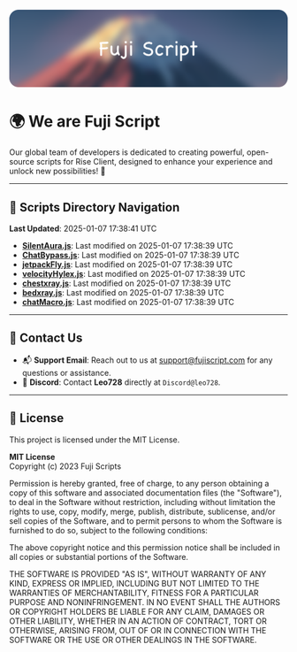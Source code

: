 ![Banner](.github/b.webp)

# 🌍 **We are Fuji Script**

Our global team of developers is dedicated to creating powerful, open-source scripts for Rise Client, designed to enhance your experience and unlock new possibilities! 🌟

---
<!-- SCRIPTS_NAVIGATION_START -->
## 📂 **Scripts Directory Navigation**

**Last Updated**: 2025-01-07 17:38:41 UTC

- **[SilentAura.js](scripts/SilentAura.js)**: Last modified on 2025-01-07 17:38:39 UTC
- **[ChatBypass.js](scripts/ChatBypass.js)**: Last modified on 2025-01-07 17:38:39 UTC
- **[jetpackFly.js](scripts/jetpackFly.js)**: Last modified on 2025-01-07 17:38:39 UTC
- **[velocityHylex.js](scripts/velocityHylex.js)**: Last modified on 2025-01-07 17:38:39 UTC
- **[chestxray.js](scripts/chestxray.js)**: Last modified on 2025-01-07 17:38:39 UTC
- **[bedxray.js](scripts/bedxray.js)**: Last modified on 2025-01-07 17:38:39 UTC
- **[chatMacro.js](scripts/chatMacro.js)**: Last modified on 2025-01-07 17:38:39 UTC

<!-- SCRIPTS_NAVIGATION_END -->

---

## 💬 **Contact Us**  
- 📬 **Support Email**: Reach out to us at [support@fujiscript.com](mailto:support@fujiscript.com) for any questions or assistance.  
- 💬 **Discord**: Contact **Leo728** directly at `Discord@leo728`.

---

## 📜 **License**

This project is licensed under the MIT License.  

**MIT License**  
Copyright (c) 2023 Fuji Scripts  

Permission is hereby granted, free of charge, to any person obtaining a copy of this software and associated documentation files (the "Software"), to deal in the Software without restriction, including without limitation the rights to use, copy, modify, merge, publish, distribute, sublicense, and/or sell copies of the Software, and to permit persons to whom the Software is furnished to do so, subject to the following conditions:  

The above copyright notice and this permission notice shall be included in all copies or substantial portions of the Software.  

THE SOFTWARE IS PROVIDED "AS IS", WITHOUT WARRANTY OF ANY KIND, EXPRESS OR IMPLIED, INCLUDING BUT NOT LIMITED TO THE WARRANTIES OF MERCHANTABILITY, FITNESS FOR A PARTICULAR PURPOSE AND NONINFRINGEMENT. IN NO EVENT SHALL THE AUTHORS OR COPYRIGHT HOLDERS BE LIABLE FOR ANY CLAIM, DAMAGES OR OTHER LIABILITY, WHETHER IN AN ACTION OF CONTRACT, TORT OR OTHERWISE, ARISING FROM, OUT OF OR IN CONNECTION WITH THE SOFTWARE OR THE USE OR OTHER DEALINGS IN THE SOFTWARE.  
